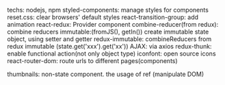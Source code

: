 techs:
nodejs, npm
styled-components: manage styles for components
reset.css: clear browsers' default styles
react-transition-group: add animation
react-redux: Provider component
combine-reducer(from redux): combine reducers
immutable:(fromJS(), getIn()) create immutable state object, using setter and getter
redux-immutable: combineReducers from redux immutable (state.get('xxx').get('xx'))
AJAX: via axios
redux-thunk: enable functional action(not only object type)
iconfont: open source icons
react-router-dom: route urls to different pages(components)

thumbnails:
non-state component.
the usage of ref (manipulate DOM)
